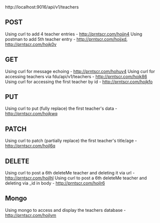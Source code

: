 http://localhost:9016/api/v1/teachers

## POST
Using curl to add 4 teacher entries - http://prntscr.com/hojjn4
Using postman to add 5th teacher entry - http://prntscr.com/hojjxd, http://prntscr.com/hojk0v

## GET
Using curl for message echoing - http://prntscr.com/hohuy4
Using curl for accessing teachers via fdu/api/v1/teachers - http://prntscr.com/hojk86
Using curl for accessing the first teacher by id - http://prntscr.com/hojkfo

## PUT
Using curl to put (fully replace) the first teacher's data - http://prntscr.com/hojkwq

## PATCH
Using curl to patch (partially replace) the first teacher's title/age - http://prntscr.com/hojl6q

## DELETE
Using curl to post a 6th deleteMe teacher and deleting it via url - http://prntscr.com/hojlhl
Using curl to post a 6th deleteMe teacher and deleting via _id in body - http://prntscr.com/hojlr6

## Mongo
Using mongo to access and display the teachers database - http://prntscr.com/hojlvm